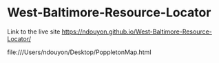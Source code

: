 # West-Baltimore-Resource-Locator

Link to the live site https://ndouyon.github.io/West-Baltimore-Resource-Locator/

file:///Users/ndouyon/Desktop/PoppletonMap.html
